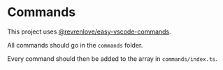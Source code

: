 # Commands

This project uses [@revrenlove/easy-vscode-commands](https://www.npmjs.com/package/@revrenlove/easy-vscode-commands).

All commands should go in the `commands` folder.

Every command should then be added to the array in `commands/index.ts`.
